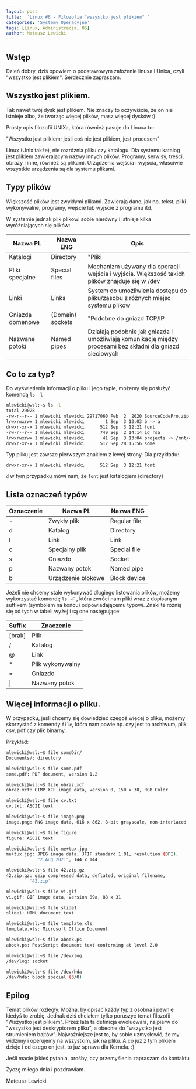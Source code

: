 ```yaml
---
layout: post
title:  'Linux #6 - Filozofia "wszystko jest plikiem" '
categories: 'Systemy Operacyjne'
tags: [Linux, Administracja, OS]
author: Mateusz Lewicki
---
```

## Wstęp

Dzień dobry, dziś opowiem o podstawowym założenie linuxa i Unixa, czyli "wszystko jest plikiem".
Serdecznie zapraszam.

## Wszystko jest plikiem.

Tak nawet twój dysk jest plikiem. Nie znaczy to oczywiście, że on nie istnieje albo, że tworząc więcej plików, masz więcej dysków :)

Prosty opis filozofii UNIXa, która również pasuje do Linuxa to:

"Wszystko jest plikiem; jeśli coś nie jest plikiem, jest procesem"

 Linux (Unix także), nie rozróżnia pliku czy katalogu. Dla systemu katalog jest plikiem zawierającym nazwy innych plików. Programy, serwisy, treści, obrazy i inne, również są plikami. Urządzenia wejścia i wyjścia, właściwie wszystkie urządzenia są dla systemu plikami. 

## Typy plików

Większość plików jest zwykłymi plikami. Zawierają dane, jak np. tekst, pliki wykonywalne, programy, wejście lub wyjście z programu itd.

W systemie jednak plik plikowi sobie nierówny i istnieje kilka wyróżniających się plików:

Nazwa PL|Nazwa ENG|Opis
| --- | --- | --- |
Katalogi|Directory|"Pliki| które są listami plików"
Pliki specjalne|Special files|Mechanizm używany dla operacji wejścia i wyjścia. Większość takich plików znajduje się w /dev
Linki|Links|System do umożliwienia dostępu do pliku/zasobu z różnych miejsc systemu plików
Gniazda domenowe|(Domain) sockets|"Podobne do gniazd TCP/IP| umożliwiają połączenia między procesami| chronione przez kontrolę dostępu systemu plików"
Nazwane potoki|Named pipes|Działają podobnie jak gniazda i umożliwiają komunikację między procesami bez składni dla gniazd sieciowych

## Co to za typ?

Do wyświetlenia informacji o pliku i jego typie, możemy się posłużyć komendą `ls -l`

```bash
mlewicki@wsl:~$ ls -l
total 29028
-rw-r--r-- 1 mlewicki mlewicki 29717060 Feb  2  2020 SourceCodePro.zip
lrwxrwxrwx 1 mlewicki mlewicki        1 Sep  3 13:03 b -> a
drwxr-xr-x 1 mlewicki mlewicki      512 Sep  3 12:21 font
-rw-r--r-- 1 mlewicki mlewicki      749 Sep  2 14:14 id_rsa
lrwxrwxrwx 1 mlewicki mlewicki       41 Sep  3 13:04 projects -> /mnt/c/Users/mlewicki/Documents/Projects/
drwxr-xr-x 1 mlewicki mlewicki      512 Sep 28 15:56 some
```

Typ pliku jest zawsze pierwszym znakiem z lewej strony. Dla przykładu:

`drwxr-xr-x 1 mlewicki mlewicki      512 Sep  3 12:21 font`

`d` w tym przypadku mówi nam, że `font` jest katalogiem (directory)

## Lista oznaczeń typów

Oznaczenie|Nazwa PL|Nazwa ENG
| --- | --- | --- |
-|Zwykły plik|Regular file
d|Katalog|Directory
l|Link|Link
c|Specjalny plik|Special file
s|Gniazdo|Socket
p|Nazwany potok|Named pipe
b|Urządzenie blokowe|Block device

Jeżeli nie chcemy stale wykonywać długiego listowania plików, możemy wykorzystać komendę `ls -F` , która zwróci nam pliki wraz z dopisanym suffixem (symbolem na końcu) odpowiadającemu typowi. Znaki te różnią się od tych w tabeli wyżej i są one następujące:

Suffix|Znaczenie
| --- | --- |
[brak]|Plik
/|Katalog
@|Link
*|Plik wykonywalny
=|Gniazdo
\||Nazwany potok

## Więcej informacji o pliku.

W przypadku, jeśli chcemy się dowiedzieć czegoś więcej o pliku, możemy skorzystać z komendy `file`, która nam powie np. czy jest to archiwum, plik csv, pdf czy plik binarny. 

Przykład:

```bash
mlewicki@wsl:~$ file someDir/
Documents/: directory

mlewicki@wsl:~$ file some.pdf
some.pdf: PDF document, version 1.2

mlewicki@wsl:~$ file obraz.xcf
obraz.xcf: GIMP XCF image data, version 0, 150 x 38, RGB Color

mlewicki@wsl:~$ file cv.txt
cv.txt: ASCII text

mlewicki@wsl:~$ file image.png
image.png: PNG image data, 616 x 862, 8-bit grayscale, non-interlaced

mlewicki@wsl:~$ file figure
figure: ASCII text

mlewicki@wsl:~$ file me+tux.jpg
me+tux.jpg: JPEG image data, JFIF standard 1.01, resolution (DPI),
            "2 Aug 2021", 144 x 144

mlewicki@wsl:~$ file 42.zip.gz
42.zip.gz: gzip compressed data, deflated, original filename,
         '42.zip'

mlewicki@wsl:~$ file vi.gif
vi.gif: GIF image data, version 89a, 88 x 31

mlewicki@wsl:~$ file slide1
slide1: HTML document text

mlewicki@wsl:~$ file template.xls
template.xls: Microsoft Office Document

mlewicki@wsl:~$ file abook.ps
abook.ps: PostScript document text conforming at level 2.0

mlewicki@wsl:~$ file /dev/log
/dev/log: socket

mlewicki@wsl:~$ file /dev/hda
/dev/hda: block special (3/0)
```

## Epilog

Temat plików rozległy. Można, by opisać każdy typ z osobna i pewnie kiedyś to zrobię. Jednak dziś chciałem tylko poruszyć temat filozofii "Wszystko jest plikiem". Przez lata ta definicja ewoluowała, najpierw do "wszystko jest deskryptorem pliku", a obecnie do "wszystko jest strumieniem bajtów". Najważniejsze jest to, by sobie uzmysłowić, że my widzimy i operujemy na wszystkim, jak na pliku. A co już z tym plikiem dzieje i od czego on jest, to już sprawa dla Kernela. :)

Jeśli macie jakieś pytania, prośby, czy przemyślenia zapraszam do kontaktu 

Życzę miłego dnia i pozdrawiam.

Mateusz Lewicki